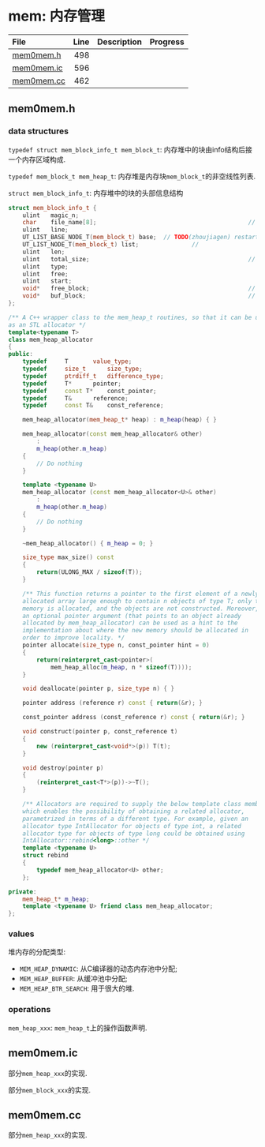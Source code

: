 # mem: 内存管理

|File|Line|Description|Progress|
|:---|---:|:---|:---|
| [mem0mem.h](#mem0mem.h)                |   498 |||
| [mem0mem.ic](#mem0mem.ic)              |   596 |||
| [mem0mem.cc](#mem0mem.cc)  |   462 |||


## mem0mem.h
<span id="mem0mem.h" />

### data structures

`typedef struct mem_block_info_t mem_block_t`: 内存堆中的块由info结构后接一个内存区域构成.

`typedef mem_block_t mem_heap_t`: 内存堆是内存块`mem_block_t`的非空线性列表.


`struct mem_block_info_t`: 内存堆中的块的头部信息结构

``` c++
struct mem_block_info_t {
	ulint	magic_n;													// 用于调试的魔法数
	char	file_name[8];											// 创建内存堆的文件名称(调试用)
	ulint	line;															// 创建内存堆的文件行号(调试用)
	UT_LIST_BASE_NODE_T(mem_block_t) base;	// TODO(zhoujiagen) restart here
	UT_LIST_NODE_T(mem_block_t) list;				//
	ulint	len;															//
	ulint	total_size;												//
	ulint	type;															//
	ulint	free;															//
	ulint	start;														//
	void*	free_block;												//
	void*	buf_block;												//
};
```

``` c++
/** A C++ wrapper class to the mem_heap_t routines, so that it can be used
as an STL allocator */
template<typename T>
class mem_heap_allocator
{
public:
	typedef		T		value_type;
	typedef		size_t		size_type;
	typedef		ptrdiff_t	difference_type;
	typedef		T*		pointer;
	typedef		const T*	const_pointer;
	typedef		T&		reference;
	typedef		const T&	const_reference;

	mem_heap_allocator(mem_heap_t* heap) : m_heap(heap) { }

	mem_heap_allocator(const mem_heap_allocator& other)
		:
		m_heap(other.m_heap)
	{
		// Do nothing
	}

	template <typename U>
	mem_heap_allocator (const mem_heap_allocator<U>& other)
		:
		m_heap(other.m_heap)
	{
		// Do nothing
	}

	~mem_heap_allocator() { m_heap = 0; }

	size_type max_size() const
	{
		return(ULONG_MAX / sizeof(T));
	}

	/** This function returns a pointer to the first element of a newly
	allocated array large enough to contain n objects of type T; only the
	memory is allocated, and the objects are not constructed. Moreover,
	an optional pointer argument (that points to an object already
	allocated by mem_heap_allocator) can be used as a hint to the
	implementation about where the new memory should be allocated in
	order to improve locality. */
	pointer	allocate(size_type n, const_pointer hint = 0)
	{
		return(reinterpret_cast<pointer>(
			mem_heap_alloc(m_heap, n * sizeof(T))));
	}

	void deallocate(pointer p, size_type n) { }

	pointer address (reference r) const { return(&r); }

	const_pointer address (const_reference r) const { return(&r); }

	void construct(pointer p, const_reference t)
	{
		new (reinterpret_cast<void*>(p)) T(t);
	}

	void destroy(pointer p)
	{
		(reinterpret_cast<T*>(p))->~T();
	}

	/** Allocators are required to supply the below template class member
	which enables the possibility of obtaining a related allocator,
	parametrized in terms of a different type. For example, given an
	allocator type IntAllocator for objects of type int, a related
	allocator type for objects of type long could be obtained using
	IntAllocator::rebind<long>::other */
	template <typename U>
	struct rebind
	{
		typedef mem_heap_allocator<U> other;
	};

private:
	mem_heap_t*	m_heap;
	template <typename U> friend class mem_heap_allocator;
};
```

### values

堆内存的分配类型:

- `MEM_HEAP_DYNAMIC`: 从C编译器的动态内存池中分配;
- `MEM_HEAP_BUFFER`: 从缓冲池中分配;
- `MEM_HEAP_BTR_SEARCH`: 用于很大的堆.

### operations

`mem_heap_xxx`: `mem_heap_t`上的操作函数声明.



## mem0mem.ic
<span id="mem0mem.ic" />

部分`mem_heap_xxx`的实现.

部分`mem_block_xxx`的实现.

## mem0mem.cc
<span id="mem0mem.cc" />

部分`mem_heap_xxx`的实现.
